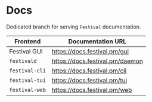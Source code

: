 # Docs
Dedicated branch for serving `Festival` documentation.

| Frontend       | Documentation URL |
|----------------|-------------------|
| Festival GUI   | https://docs.festival.pm/gui
| `festivald`    | https://docs.festival.pm/daemon
| `festival-cli` | https://docs.festival.pm/cli
| `festival-tui` | https://docs.festival.pm/tui
| `festival-web` | https://docs.festival.pm/web
